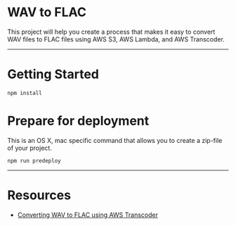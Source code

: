 # WAV to FLAC

This project will help you create a process that makes it easy to convert WAV files to FLAC files using AWS S3, AWS Lambda, and AWS Transcoder. 

---

# Getting Started


```
npm install
```

# Prepare for deployment

This is an OS X, mac specific command that allows you to create a zip-file of your project.

```
npm run predeploy
```



---




# Resources

- [Converting WAV to FLAC using AWS Transcoder](http://www.chrisjmendez.com/2017/08/07/converting-wav-to-mp4-he-aac-using-elastic-transcoder/)
